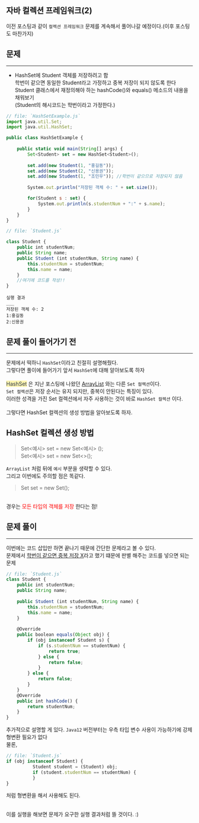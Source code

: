 ## 자바 컬렉션 프레임워크(2)
  이전 포스팅과 같이 `컬렉션 프레임워크` 문제를 계속해서 풀어나갈 예정이다.(이후 포스팅도 마찬가지) <br>
  
  
## 문제
___
+ HashSet에 Student 객체를 저장하려고 함<br>
  학번이 같으면 동일한 Student라고 가정하고 중복 저장이 되지 않도록 한다<br>
  Student 클래스에서 재정의해야 하는 hashCode()와 equals() 메소드의 내용을 채워보기<br>
  (Student의 해시코드는 학번이라고 가정한다.)
  
```js
// file: `HashSetExample.js`
import java.util.Set;
import java.util.HashSet;

public class HashSetExample {
 
    public static void main(String[] args) {
        Set<Student> set = new HashSet<Student>();
 
        set.add(new Student(1, "홍길동"));
        set.add(new Student(2, "신용권"));
        set.add(new Student(1, "조민우")); //학번이 같으므로 저장되지 않음
 
        System.out.println("저장된 객체 수: " + set.size());

        for(Student s : set) {
        	System.out.println(s.studentNum + ":" + s.name);
        }
    }
}
```
```js
// file: `Student.js`

class Student {
    public int studentNum;
    public String name;
    public Student (int studentNum, String name) {
        this.studentNum = studentNum;
        this.name = name;
    }
    //여기에 코드를 작성!!
}
```
```
실행 결과
___
저장된 객체 수: 2
1:홍길동
2:신용권
```

## 문제 풀이 들어가기 전
  ___
  문제에서 떡하니 `HashSet`이라고 친절히 설명해줬다.<br>
  그렇다면 풀이에 들어가기 앞서 `HashSet`에 대해 알아보도록 하자
  <br>
  <br>
  <span style="color:#2D3748;background-color:#fff5b1;">HashSet</span> 은 지난 포스팅에 나왔던 [ArrayList] 와는 다른 `Set 컬렉션`이다. <br>
  `Set 컬렉션`은 저장 순서는 유지 되지만, 중복이 안된다는 특징이 있다.<br>
  이러한 성격을 가진 Set 컬렉션에서 자주 사용하는 것이 바로 `HashSet 컬렉션` 이다.<br>
  <br>
  그렇다면 HashSet 컬렉션의 생성 방법을 알아보도록 하자.<br>

## HashSet 컬렉션 생성 방법
  > Set<예시> set = new Set<예시> (); <br>
  > Set<예시> set = new Set<>();

  `ArrayList` 처럼 뒤에 `예시` 부분을 생략할 수 있다.<br>
  그리고 이번에도 주의할 점은 똑같다.<br>
   > Set set = new Set();
  <br>
 경우는 <span style="color:red">모든 타입의 객체를 저장</span> 한다는 점!


  [ArrayList]:https://yuiloong.github.io/2023-09-02-java-posting/#%EB%AC%B8%EC%A0%9C-%ED%92%80%EC%9D%B4
  
## 문제 풀이
  ___
  이번에는 코드 삽입만 하면 끝나기 때문에 간단한 문제라고 볼 수 있다.<br>
  문제에서 <U>학번이 같으면 중복 저장 X</U>라고 했기 떄문에 판별 해주는 코드를 넣으면 되는 문제<br>
  
```js
// file: `Student.js`
class Student {
    public int studentNum;
    public String name;
    
    public Student (int studentNum, String name) {
        this.studentNum = studentNum;
        this.name = name;
    }
    
    @Override
    public boolean equals(Object obj) {
        if (obj instanceof Student s) {
            if (s.studentNum == studentNum) {
                return true;
            } else {
                return false;
            }
        } else {
            return false;
        }
    }
    @Override
    public int hashCode() {
        return studentNum;
    }
}
```
  추가적으로 설명할 게 있다. `Java12` 버전부터는 우측 타입 변수 사용이 가능하기에 강제 형변환 필요가 없다<br>
  물론, 
   

  ```js
// file: `Student.js`
 if (obj instanceof Student) {
            Student student = (Student) obj;
            if (student.studentNum == studentNum) {
            }
  }
```
  처럼 형변환을 해서 사용해도 된다.
  
  <br>
  이를 실행을 해보면 문제가 요구한 실행 결과처럼 뜰 것이다. :)
